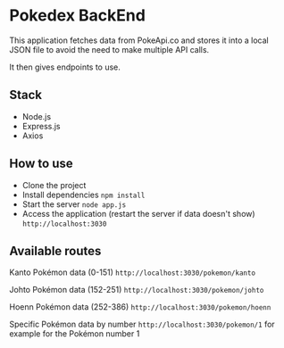 # Pokedex BackEnd

This application fetches data from PokeApi.co and stores it into a local JSON file to avoid the need to make multiple API calls.

It then gives endpoints to use.

## Stack

- Node.js
- Express.js
- Axios

## How to use

- Clone the project
- Install dependencies
  `npm install`
- Start the server
  `node app.js`
- Access the application (restart the server if data doesn't show)
  `http://localhost:3030`

## Available routes

Kanto Pokémon data (0-151)
`http://localhost:3030/pokemon/kanto`

Johto Pokémon data (152-251)
`http://localhost:3030/pokemon/johto`

Hoenn Pokémon data (252-386)
`http://localhost:3030/pokemon/hoenn`

Specific Pokémon data by number
`http://localhost:3030/pokemon/1` for example for the Pokémon number 1
